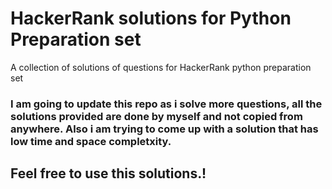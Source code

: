 # HackerRank solutions for Python Preparation set

A collection of solutions of questions for HackerRank python preparation set 

### I am going to update this repo as i solve more questions, all the solutions provided are done by myself and not copied from anywhere. Also i am trying to come up with a solution that has low time and space completxity.


## Feel free to use this solutions.!
